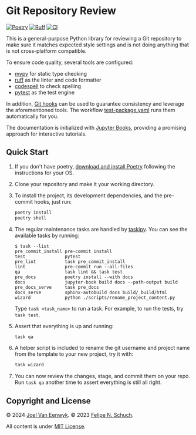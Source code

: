 # Git Repository Review

[![Poetry](https://img.shields.io/endpoint?url=https://python-poetry.org/badge/v0.json)](https://python-poetry.org/)
[![Ruff](https://img.shields.io/endpoint?url=https://raw.githubusercontent.com/astral-sh/ruff/main/assets/badge/v2.json)](https://github.com/astral-sh/ruff)
[![CI](https://github.com/joelvaneenwyk/git-repository-review/actions/workflows/test-package.yaml/badge.svg)](https://github.com/joelvaneenwyk/git-repository-review/actions/workflows/test-package.yaml)

This is a general-purpose Python library for reviewing a Git repository to make sure it matches expected style settings and is not doing anything that is not cross-platform compatible.

To ensure code quality, several tools are configured:

- [mypy](https://mypy.readthedocs.io/en/stable/) for static type checking
- [ruff](https://github.com/astral-sh/ruff) as the linter and code formatter
- [codespell](https://github.com/codespell-project/codespell) to check spelling
- [pytest](https://docs.pytest.org/en/7.4.x/) as the test engine

In addition, [Git hooks](https://pre-commit.com/) can be used to guarantee consistency and leverage the aforementioned tools. The workflow [test-package.yaml](.github/workflows/test-package.yaml) runs them automatically for you.

The documentation is initialized with [Jupyter Books](https://jupyterbook.org/en/stable/intro.html), providing a promising approach for interactive tutorials.

## Quick Start

1. If you don't have poetry, [download and install Poetry](https://python-poetry.org/docs/#installation) following the instructions for your OS.
2. Clone your repository and make it your working directory.
3. To install the project, its development dependencies, and the pre-commit hooks, just run:

    ```bash
    poetry install
    poetry shell
    ```

4. The regular maintenance tasks are handled by [taskipy](https://github.com/taskipy/taskipy/tree/master).
You can see the available tasks by running:

    ```plain
    $ task --list
    pre_commit_install pre-commit install
    test               pytest
    pre_lint           task pre_commit_install
    lint               pre-commit run --all-files
    qa                 task lint && task test
    pre_docs           poetry install --with docs
    docs               jupyter-book build docs --path-output build
    pre_docs_serve     task pre_docs
    docs_serve         sphinx-autobuild docs build/_build/html
    wizard             python ./scripts/rename_project_content.py
    ```

    Type `task <task_name>` to run a task. For example, to run the tests, try `task test`.

5. Assert that everything is up and running:

    ```bash
    task qa
    ```

6. A helper script is included to rename the git username and project name from the template to your new project, try it with:

    ```bash
    task wizard
    ```

7. You can now review the changes, stage, and commit them on your repo. Run `task qa` another time to assert everything is still all right.

## Copyright and License

© 2024 [Joel Van Eenwyk](https://github.com/joelvaneenwyk).
© 2023 [Felipe N. Schuch](https://github.com/fschuch).

All content is under [MIT License](https://github.com/joelvaneenwyk/git-repository-review/blob/main/LICENSE).
